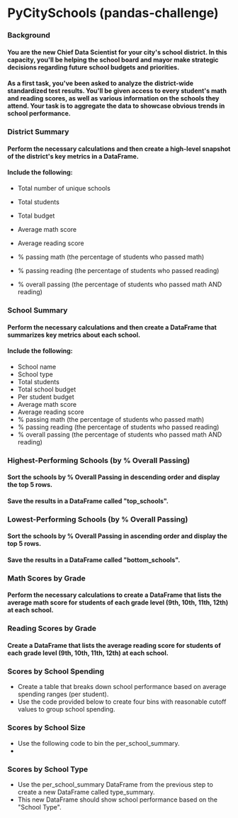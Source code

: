 # PyCitySchools (pandas-challenge)

### Background
#### You are the new Chief Data Scientist for your city's school district. In this capacity, you'll be helping the school board and mayor make strategic decisions regarding future school budgets and priorities.

#### As a first task, you've been asked to analyze the district-wide standardized test results. You'll be given access to every student's math and reading scores, as well as various information on the schools they attend. Your task is to aggregate the data to showcase obvious trends in school performance.

### District Summary
#### Perform the necessary calculations and then create a high-level snapshot of the district's key metrics in a DataFrame.
#### Include the following:
- Total number of unique schools

- Total students
- Total budget
- Average math score
- Average reading score
- % passing math (the percentage of students who passed math)
- % passing reading (the percentage of students who passed reading)
- % overall passing (the percentage of students who passed math AND reading)

### School Summary
#### Perform the necessary calculations and then create a DataFrame that summarizes key metrics about each school.
#### Include the following:
- School name
- School type
- Total students
- Total school budget
- Per student budget
- Average math score
- Average reading score
- % passing math (the percentage of students who passed math)
- % passing reading (the percentage of students who passed reading)
- % overall passing (the percentage of students who passed math AND reading)

### Highest-Performing Schools (by % Overall Passing)
#### Sort the schools by % Overall Passing in descending order and display the top 5 rows.
#### Save the results in a DataFrame called "top_schools".

### Lowest-Performing Schools (by % Overall Passing)
#### Sort the schools by % Overall Passing in ascending order and display the top 5 rows.
#### Save the results in a DataFrame called "bottom_schools".

### Math Scores by Grade
#### Perform the necessary calculations to create a DataFrame that lists the average math score for students of each grade level (9th, 10th, 11th, 12th) at each school.

### Reading Scores by Grade
#### Create a DataFrame that lists the average reading score for students of each grade level (9th, 10th, 11th, 12th) at each school.

### Scores by School Spending
- Create a table that breaks down school performance based on average spending ranges (per student).
- Use the code provided below to create four bins with reasonable cutoff values to group school spending.

### Scores by School Size
- Use the following code to bin the per_school_summary.
-
### Scores by School Type
- Use the per_school_summary DataFrame from the previous step to create a new DataFrame called type_summary.
- This new DataFrame should show school performance based on the "School Type".
